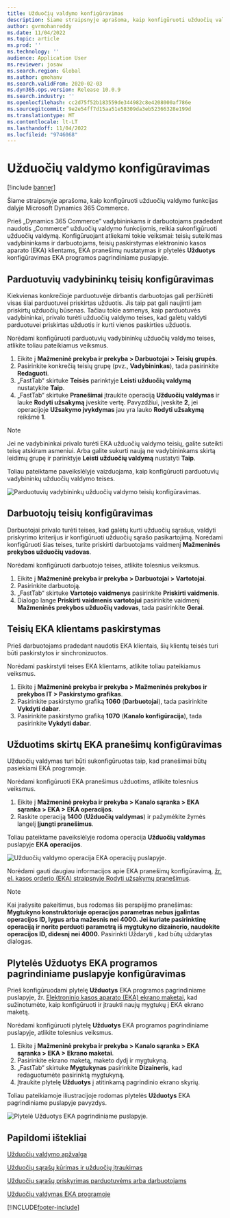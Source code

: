 ```yaml
---
title: Užduočių valdymo konfigūravimas
description: Šiame straipsnyje aprašoma, kaip konfigūruoti užduočių valdymo funkcijas dalyje Microsoft Dynamics 365 Commerce.
author: gvrmohanreddy
ms.date: 11/04/2022
ms.topic: article
ms.prod: ''
ms.technology: ''
audience: Application User
ms.reviewer: josaw
ms.search.region: Global
ms.author: gmohanv
ms.search.validFrom: 2020-02-03
ms.dyn365.ops.version: Release 10.0.9
ms.search.industry: ''
ms.openlocfilehash: cc2d75f52b183559de344982c8e4208000af786e
ms.sourcegitcommit: 9e2e54ff7d15aa51e58309da3eb52366328e199d
ms.translationtype: MT
ms.contentlocale: lt-LT
ms.lasthandoff: 11/04/2022
ms.locfileid: "9746068"
---
```

# <a name="configure-task-management"></a>Užduočių valdymo konfigūravimas

[!include [banner](includes/banner.md)]

Šiame straipsnyje aprašoma, kaip konfigūruoti užduočių valdymo funkcijas dalyje Microsoft Dynamics 365 Commerce.

Prieš „Dynamics 365 Commerce” vadybininkams ir darbuotojams pradedant naudotis „Commerce“ užduočių valdymo funkcijomis, reikia sukonfigūruoti užduočių valdymą. Konfigūruojant atliekami tokie veiksmai: teisių suteikimas vadybininkams ir darbuotojams, teisių paskirstymas elektroninio kasos aparato (EKA) klientams, EKA pranešimų nustatymas ir plytelės **Užduotys** konfigūravimas EKA programos pagrindiniame puslapyje.

## <a name="configure-permissions-for-store-managers"></a>Parduotuvių vadybininkų teisių konfigūravimas

Kiekvienas konkrečioje parduotuvėje dirbantis darbuotojas gali peržiūrėti visas šiai parduotuvei priskirtas užduotis. Jis taip pat gali naujinti jam priskirtų užduočių būsenas. Tačiau tokie asmenys, kaip parduotuvės vadybininkai, privalo turėti užduočių valdymo teises, kad galėtų valdyti parduotuvei priskirtas užduotis ir kurti vienos paskirties užduotis.

Norėdami konfigūruoti parduotuvių vadybininkų užduočių valdymo teises, atlikite toliau pateikiamus veiksmus.

1. Eikite į **Mažmeninė prekyba ir prekyba \> Darbuotojai \> Teisių grupės**.
1. Pasirinkite konkrečią teisių grupę (pvz., **Vadybininkas**), tada pasirinkite **Redaguoti**.
1. „FastTab“ skirtuke **Teisės** parinktyje **Leisti užduočių valdymą** nustatykite **Taip**.
1. „FastTab“ skirtuke **Pranešimai** įtraukite operaciją **Užduočių valdymas** ir lauke **Rodyti užsakymą** įveskite vertę. Pavyzdžiui, įveskite **2**, jei operacijoje **Užsakymo įvykdymas** jau yra lauko **Rodyti užsakymą** reikšmė **1**.
    
> [!NOTE]
> Jei ne vadybininkai privalo turėti EKA užduočių valdymo teisių, galite suteikti teisę atskiram asmeniui. Arba galite sukurti naują ne vadybininkams skirtą leidimų grupę ir parinktyje **Leisti užduočių valdymą** nustatyti **Taip**.

Toliau pateiktame paveikslėlyje vaizduojama, kaip konfigūruoti parduotuvių vadybininkų užduočių valdymo teises.

![Parduotuvių vadybininkų užduočių valdymo teisių konfigūravimas.](media/HQ-POS-Tasks-Notifications-User-Permission.png)

## <a name="configure-permissions-for-employees"></a>Darbuotojų teisių konfigūravimas

Darbuotojai privalo turėti teises, kad galėtų kurti užduočių sąrašus, valdyti priskyrimo kriterijus ir konfigūruoti užduočių sąrašo pasikartojimą. Norėdami konfigūruoti šias teises, turite priskirti darbuotojams vaidmenį **Mažmeninės prekybos užduočių vadovas**.

Norėdami konfigūruoti darbuotojo teises, atlikite tolesnius veiksmus.

1. Eikite į **Mažmeninė prekyba ir prekyba \> Darbuotojai \> Vartotojai**.
1. Pasirinkite darbuotoją.
1. „FastTab“ skirtuke **Vartotojo vaidmenys** pasirinkite **Priskirti vaidmenis**.
1. Dialogo lange **Priskirti vaidmenis vartotojui** pasirinkite vaidmenį **Mažmeninės prekybos užduočių vadovas**, tada pasirinkite **Gerai**.

## <a name="distribute-permissions-to-pos-clients"></a>Teisių EKA klientams paskirstymas

Prieš darbuotojams pradedant naudotis EKA klientais, šių klientų teisės turi būti paskirstytos ir sinchronizuotos.

Norėdami paskirstyti teises EKA klientams, atlikite toliau pateikiamus veiksmus.

1. Eikite į **Mažmeninė prekyba ir prekyba \> Mažmeninės prekybos ir prekybos IT \> Paskirstymo grafikas**.
1. Pasirinkite paskirstymo grafiką **1060** (**Darbuotojai**), tada pasirinkite **Vykdyti dabar**.
1. Pasirinkite paskirstymo grafiką **1070** (**Kanalo konfigūracija**), tada pasirinkite **Vykdyti dabar**.

## <a name="configure-pos-notifications-for-tasks"></a>Užduotims skirtų EKA pranešimų konfigūravimas

Užduočių valdymas turi būti sukonfigūruotas taip, kad pranešimai būtų pasiekiami EKA programoje.

Norėdami konfigūruoti EKA pranešimus užduotims, atlikite tolesnius veiksmus.

1. Eikite į **Mažmeninė prekyba ir prekyba \> Kanalo sąranka \> EKA sąranka \> EKA \> EKA operacijos**.
1. Raskite operaciją **1400** (**Užduočių valdymas**) ir pažymėkite žymės langelį **Įjungti pranešimus**.

Toliau pateiktame paveikslėlyje rodoma operacija **Užduočių valdymas** puslapyje **EKA operacijos**.

![Užduočių valdymo operacija EKA operacijų puslapyje.](media/HQ-POS-Tasks-Notifications.png)

Norėdami gauti daugiau informacijos apie EKA pranešimų konfigūravimą, [žr. el. kasos orderio (EKA) straipsnyje Rodyti užsakymų pranešimus](notifications-pos.md).

> [!NOTE]
> Kai įrašysite pakeitimus, bus rodomas šis perspėjimo pranešimas: **Mygtukyno konstruktoriuje operacijos parametras nebus įgalintas operacijos ID, lygus arba mažesnis nei 4000. Jei kuriate pasirinktinę operaciją ir norite perduoti parametrą iš mygtukyno dizainerio, naudokite operacijos ID, didesnį nei 4000.** Pasirinkti Uždaryti **,** kad būtų uždarytas dialogas.


## <a name="configure-the-tasks-tile-on-a-pos-application-home-page"></a>Plytelės Užduotys EKA programos pagrindiniame puslapyje konfigūravimas

Prieš konfigūruodami plytelę **Užduotys** EKA programos pagrindiniame puslapyje, žr. [Elektroninio kasos aparato (EKA) ekrano maketai](pos-screen-layouts.md), kad sužinotumėte, kaip konfigūruoti ir įtraukti naujų mygtukų į EKA ekrano maketą.

Norėdami konfigūruoti plytelę **Užduotys** EKA programos pagrindiniame puslapyje, atlikite tolesnius veiksmus.

1. Eikite į **Mažmeninė prekyba ir prekyba \> Kanalo sąranka \> EKA sąranka \> EKA \> Ekrano maketai**.
1. Pasirinkite ekrano maketą, maketo dydį ir mygtukyną.
1. „FastTab“ skirtuke **Mygtukynas** pasirinkite **Dizaineris**, kad redaguotumėte pasirinktą mygtukyną.
1. Įtraukite plytelę **Užduotys** į atitinkamą pagrindinio ekrano skyrių.

Toliau pateikiamoje iliustracijoje rodomas plytelės **Užduotys** EKA pagrindiniame puslapyje pavyzdys.

![Plytelė Užduotys EKA pagrindiniame puslapyje.](media/POS-home-screen-tasks-button-image.png)

## <a name="additional-resources"></a>Papildomi ištekliai

[Užduočių valdymo apžvalga](task-mgmt-overview.md)

[Užduočių sąrašų kūrimas ir užduočių įtraukimas](task-mgmt-create-lists.md)

[Užduočių sąrašų priskyrimas parduotuvėms arba darbuotojams](task-mgmt-assign-lists.md)

[Užduočių valdymas EKA programoje](task-mgmt-POS.md)


[!INCLUDE[footer-include](../includes/footer-banner.md)]
